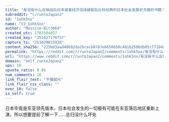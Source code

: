 ```yaml
---
title: "有没有什么反映战后日本或者经济泡沫破裂后比较经典的日本社会发展史方面的书籍？"
subreddit: "r/runtoJapan2"
id: "1ohk5nx"
name: "t3_1ohk5nx"
author: "Massive-Bit3069"
created_utc: 1761584857
created_key: "251027170737"
capture_ts: "251029015938"
content_sha256: "225bd3aad48b92da2bcacb8787e6650b50c401b2506db05c77104a333bd3b431"
permalink: "https://reddit.com/r/runtoJapan2/comments/1ohk5nx/有没有什么反映战后日本或者经济泡沫破裂后比较经典的日本社会发展史方面的书籍/"
url: "https://www.reddit.com/r/runtoJapan2/comments/1ohk5nx/有没有什么反映战后日本或者经济泡沫破裂后比较经典的日本社会发展史方面的书籍/"
domain: "self.runtoJapan2"
ups: 10
upvote_ratio: 0.86
num_comments: 16
link_flair_text: "不懂就问"
link_flair_css_class: ""
over_18: false
is_self: true
---
```


日本毕竟是东亚领先版本，日本社会发生的一切极有可能在东亚落后地区重新上演，所以想要提前了解一下……总归没什么坏处
